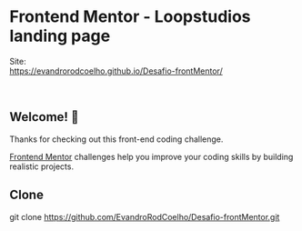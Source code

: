 # Frontend Mentor - Loopstudios landing page
Site: <br>
https://evandrorodcoelho.github.io/Desafio-frontMentor/
<br>

<br>


## Welcome! 👋

Thanks for checking out this front-end coding challenge.

[Frontend Mentor](https://www.frontendmentor.io) challenges help you improve your coding skills by building realistic projects.


## Clone

  git clone https://github.com/EvandroRodCoelho/Desafio-frontMentor.git
